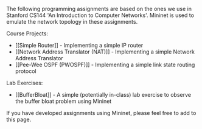 The following programming assignments are based on the ones we use in Stanford CS144 'An Introduction to Computer Networks'. Mininet is used to emulate the network topology in these assignments.

Course Projects:

* [[Simple Router]] - Implementing a simple IP router
* [[Network Address Translator (NAT)]] - Implementing a simple Network Address Translator
* [[Pee-Wee OSPF (PWOSPF)]] - Implementing a simple link state routing protocol

Lab Exercises:

* [[BufferBloat]] - A simple (potentially in-class) lab exercise to observe the buffer bloat problem using Mininet

If you have developed assignments using Mininet, please feel free to add to this page.